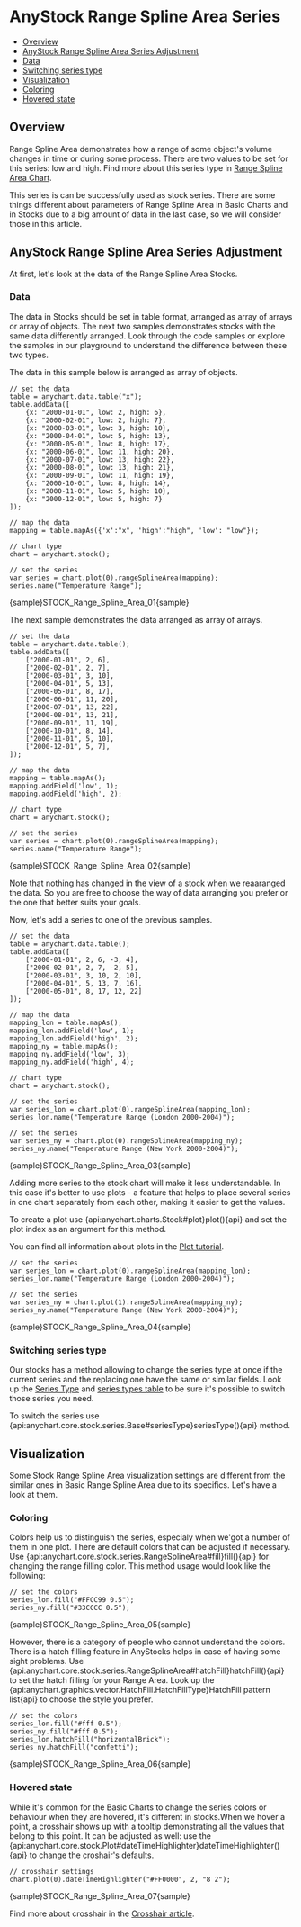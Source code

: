 # AnyStock Range Spline Area Series

* [Overview](#overview)
* [AnyStock Range Spline Area Series Adjustment](#anystock_range_spline_area_series_adjustment)
 * [Data](#data)
 * [Switching series type](#switching_series_type)
* [Visualization](#visualization)
 * [Coloring](#coloring)
 * [Hovered state](#hovered_state)

## Overview

Range Spline Area demonstrates how a range of some object's volume changes in time or during some process. There are two values to be set for this series: low and high. Find more about this series type in [Range Spline Area Chart](../../Basic_Charts_Types/Range_Area-SplineArea_Charts).

This series is can be successfully used as stock series. There are some things different about parameters of Range Spline Area in Basic Charts and in Stocks due to a big amount of data in the last case, so we will consider those in this article.

## AnyStock Range Spline Area Series Adjustment

At first, let's look at the data of the Range Spline Area Stocks.

### Data

The data in Stocks should be set in table format, arranged as array of arrays or array of objects. The next two samples demonstrates stocks with the same data differently arranged. Look through the code samples or explore the samples in our playground to understand the difference between these two types.

The data in this sample below is arranged as array of objects.

```
// set the data
table = anychart.data.table("x");
table.addData([
    {x: "2000-01-01", low: 2, high: 6},
    {x: "2000-02-01", low: 2, high: 7},
    {x: "2000-03-01", low: 3, high: 10},
    {x: "2000-04-01", low: 5, high: 13},
    {x: "2000-05-01", low: 8, high: 17},
    {x: "2000-06-01", low: 11, high: 20},
    {x: "2000-07-01", low: 13, high: 22},
    {x: "2000-08-01", low: 13, high: 21},
    {x: "2000-09-01", low: 11, high: 19},
    {x: "2000-10-01", low: 8, high: 14},
    {x: "2000-11-01", low: 5, high: 10},
    {x: "2000-12-01", low: 5, high: 7}
]);
  
// map the data
mapping = table.mapAs({'x':"x", 'high':"high", 'low': "low"});

// chart type
chart = anychart.stock();

// set the series
var series = chart.plot(0).rangeSplineArea(mapping);
series.name("Temperature Range");
```

{sample}STOCK\_Range\_Spline\_Area\_01{sample}

The next sample demonstrates the data arranged as array of arrays. 

```
// set the data
table = anychart.data.table();
table.addData([
    ["2000-01-01", 2, 6],
    ["2000-02-01", 2, 7],
    ["2000-03-01", 3, 10],
    ["2000-04-01", 5, 13],
    ["2000-05-01", 8, 17],
    ["2000-06-01", 11, 20],
    ["2000-07-01", 13, 22],
    ["2000-08-01", 13, 21],
    ["2000-09-01", 11, 19],
    ["2000-10-01", 8, 14],
    ["2000-11-01", 5, 10],
    ["2000-12-01", 5, 7],
]);
  
// map the data
mapping = table.mapAs();
mapping.addField('low', 1);
mapping.addField('high', 2);

// chart type
chart = anychart.stock();

// set the series
var series = chart.plot(0).rangeSplineArea(mapping);
series.name("Temperature Range");
```

{sample}STOCK\_Range\_Spline\_Area\_02{sample}

Note that nothing has changed in the view of a stock when we reaaranged the data. So you are free to choose the way of data arranging you prefer or the one that better suits your goals.

Now, let's add a series to one of the previous samples.

```
// set the data
table = anychart.data.table();
table.addData([
    ["2000-01-01", 2, 6, -3, 4],
    ["2000-02-01", 2, 7, -2, 5],
    ["2000-03-01", 3, 10, 2, 10],
    ["2000-04-01", 5, 13, 7, 16],
    ["2000-05-01", 8, 17, 12, 22]
]);
  
// map the data
mapping_lon = table.mapAs();
mapping_lon.addField('low', 1);
mapping_lon.addField('high', 2);
mapping_ny = table.mapAs();
mapping_ny.addField('low', 3);
mapping_ny.addField('high', 4);

// chart type
chart = anychart.stock();

// set the series
var series_lon = chart.plot(0).rangeSplineArea(mapping_lon);
series_lon.name("Temperature Range (London 2000-2004)");

// set the series
var series_ny = chart.plot(0).rangeSplineArea(mapping_ny);
series_ny.name("Temperature Range (New York 2000-2004)");
```

{sample}STOCK\_Range\_Spline\_Area\_03{sample}

Adding more series to the stock chart will make it less understandable. In this case it's better to use plots - a feature that helps to place several series in one chart separately from each other, making it easier to get the values.

To create a plot use {api:anychart.charts.Stock#plot}plot(){api} and set the plot index as an argument for this method.

You can find all information about plots in the [Plot tutorial](../Chart_Plots).

```
// set the series
var series_lon = chart.plot(0).rangeSplineArea(mapping_lon);
series_lon.name("Temperature Range (London 2000-2004)");

// set the series
var series_ny = chart.plot(1).rangeSplineArea(mapping_ny);
series_ny.name("Temperature Range (New York 2000-2004)");

```

{sample}STOCK\_Range\_Spline\_Area\_04{sample}

### Switching series type

Our stocks has a method allowing to change the series type at once if the current series and the replacing one have the same or similar fields. Look up the [Series Type](Series_Type) and [series types table](Supported_Series#list_of_supported_series) to be sure it's possible to switch those series you need.

To switch the series use {api:anychart.core.stock.series.Base#seriesType}seriesType(){api} method.


## Visualization

Some Stock Range Spline Area visualization settings are different from the similar ones in Basic Range Spline Area due to its specifics. Let's have a look at them.

### Coloring

Colors help us to distinguish the series, especialy when we'got a number of them in one plot. There are default colors that can be adjusted if necessary. Use {api:anychart.core.stock.series.RangeSplineArea#fill}fill(){api} for changing the range filling color. This method usage would look like the following:

```
// set the colors
series_lon.fill("#FFCC99 0.5");
series_ny.fill("#33CCCC 0.5");
```

{sample}STOCK\_Range\_Spline\_Area\_05{sample}

However, there is a category of people who cannot understand the colors. There is a hatch filling feature in AnyStocks helps in case of having some sight problems. Use {api:anychart.core.stock.series.RangeSplineArea#hatchFill}hatchFill(){api} to set the hatch filling for your Range Area. Look up the {api:anychart.graphics.vector.HatchFill.HatchFillType}HatchFill pattern list{api} to choose the style you prefer.

```
// set the colors
series_lon.fill("#fff 0.5");
series_ny.fill("#fff 0.5");
series_lon.hatchFill("horizontalBrick");
series_ny.hatchFill("confetti");
```

{sample}STOCK\_Range\_Spline\_Area\_06{sample}

### Hovered state

While it's common for the Basic Charts to change the series colors or behaviour when they are hovered, it's different in stocks.When we hover a point, a crosshair shows up with a tooltip demonstrating all the values that belong to this point. It can be adjusted as well: use the {api:anychart.core.stock.Plot#dateTimeHighlighter}dateTimeHighlighter(){api} to change the croshair's defaults.

```
// crosshair settings
chart.plot(0).dateTimeHighlighter("#FF0000", 2, "8 2");
```

{sample}STOCK\_Range\_Spline\_Area\_07{sample}

Find more about crosshair in the [Crosshair article](../../Axes_and_Grids/Crosshair).